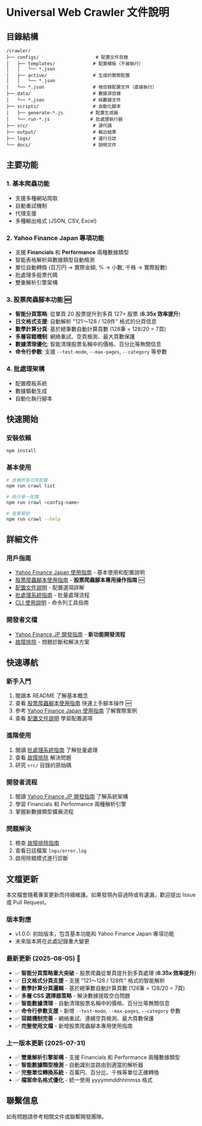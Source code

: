 # Universal Web Crawler 文件說明

## 目錄結構

```
/crawler/
├── configs/                     # 配置文件目錄
│   ├── templates/              # 配置模板（不被執行）
│   │   └── *.json
│   ├── active/                 # 生成的實際配置
│   │   └── *.json
│   └── *.json                  # 根目錄配置文件（直接執行）
├── data/                       # 數據源目錄
│   └── *.json                  # 純數據文件
├── scripts/                    # 自動化腳本
│   ├── generate-*.js          # 配置生成器
│   └── run-*.js               # 批處理執行器
├── src/                        # 源代碼
├── output/                     # 輸出結果
├── logs/                       # 運行日誌
└── docs/                       # 說明文件
```

## 主要功能

### 1. 基本爬蟲功能
- 支援多種網站爬取
- 自動重試機制
- 代理支援
- 多種輸出格式 (JSON, CSV, Excel)

### 2. Yahoo Finance Japan 專項功能
- 支援 **Financials** 和 **Performance** 兩種數據類型
- 智能表格解析與數據類型自動檢測
- 單位自動轉換 (百万円 → 實際金額, % → 小數, 千株 → 實際股數)
- 批處理多股票代碼
- 雙重解析引擎架構

### 3. 股票爬蟲腳本功能 🆕
- **智能分頁策略**: 從單頁 20 股票提升到多頁 127+ 股票 (**6.35x 效率提升**)
- **日文格式支援**: 自動解析 "121～128 / 128件" 格式的分頁信息
- **數學計算分頁**: 基於總筆數自動計算頁數 (128筆 = 128/20 = 7頁)
- **多層容錯機制**: 網絡重試、空頁檢測、最大頁數保護
- **數據清理優化**: 智能清理股票名稱中的價格、百分比等無關信息
- **命令行參數**: 支援 `--test-mode`, `--max-pages`, `--category` 等參數

### 4. 批處理架構
- 配置模板系統
- 數據驅動生成
- 自動化執行腳本

## 快速開始

### 安裝依賴
```bash
npm install
```

### 基本使用
```bash
# 查看所有可用配置
npm run crawl list

# 執行單一配置
npm run crawl <config-name>

# 查看幫助
npm run crawl --help
```

## 詳細文件

### 用戶指南
- [Yahoo Finance Japan 使用指南](./yahoo-finance-japan.md) - 基本使用和配置說明
- [股票爬蟲腳本使用指南](./stock-scraper-usage-guide.md) - **股票爬蟲腳本專用操作指南** 🆕
- [配置文件說明](./configuration.md) - 配置選項詳解
- [批處理系統指南](./batch-processing.md) - 批量處理流程
- [CLI 使用說明](./cli-usage.md) - 命令列工具指南

### 開發者文檔
- [Yahoo Finance JP 開發指南](./yahoo-finance-jp-development.md) - **新功能開發流程**
- [故障排除](./troubleshooting.md) - 問題診斷和解決方案

## 快速導航

### 新手入門
1. 閱讀本 README 了解基本概念
2. 查看 [股票爬蟲腳本使用指南](./stock-scraper-usage-guide.md) 快速上手腳本操作 🆕
3. 參考 [Yahoo Finance Japan 使用指南](./yahoo-finance-japan.md) 了解實際案例
4. 查看 [配置文件說明](./configuration.md) 學習配置選項

### 進階使用
1. 閱讀 [批處理系統指南](./batch-processing.md) 了解批量處理
2. 查看 [故障排除](./troubleshooting.md) 解決問題
3. 研究 `src/` 目錄的原始碼

### 開發者流程
1. 閱讀 [Yahoo Finance JP 開發指南](./yahoo-finance-jp-development.md) 了解系統架構
2. 學習 Financials 和 Performance 兩種解析引擎
3. 掌握新數據類型擴展流程

### 問題解決
1. 檢查 [故障排除指南](./troubleshooting.md)
2. 查看日誌檔案 `logs/error.log`
3. 啟用除錯模式進行診斷

## 文檔更新

本文檔會隨著專案更新而持續維護。如果發現內容過時或有遺漏，歡迎提出 Issue 或 Pull Request。

### 版本對應
- v1.0.0: 初始版本，包含基本功能和 Yahoo Finance Japan 專項功能
- 未來版本將在此處記錄重大變更

### 最新更新 (2025-08-05) 🚀
- ✅ **智能分頁策略重大突破** - 股票爬蟲從單頁提升到多頁處理 (**6.35x 效率提升**)
- ✅ **日文格式分頁支援** - 支援 "121～128 / 128件" 格式的智能解析
- ✅ **數學計算分頁邏輯** - 基於總筆數自動計算頁數 (128筆 = 128/20 = 7頁)
- ✅ **多層 CSS 選擇器策略** - 解決數據提取空白問題
- ✅ **智能數據清理** - 自動清理股票名稱中的價格、百分比等無關信息
- ✅ **命令行參數支援** - 新增 `--test-mode`, `--max-pages`, `--category` 參數
- ✅ **容錯機制完善** - 網絡重試、連續空頁檢測、最大頁數保護
- ✅ **完整使用文檔** - 新增股票爬蟲腳本專用使用指南

### 上一版本更新 (2025-07-31)
- ✅ **雙重解析引擎架構** - 支援 Financials 和 Performance 兩種數據類型
- ✅ **智能數據類型檢測** - 自動識別並路由到適當的解析器  
- ✅ **完整單位轉換系統** - 百萬円、百分比、千株等單位正確轉換
- ✅ **檔案命名格式優化** - 統一使用 yyyymmddhhmmss 格式

## 聯繫信息

如有問題請參考相關文件或聯繫開發團隊。
